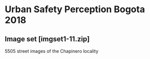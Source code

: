 # Urban Safety Perception Bogota 2018
## Image set [imgset1-11.zip]
5505 street images of the Chapinero locality
